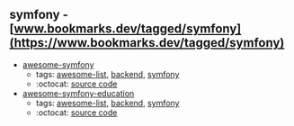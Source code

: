 symfony - [www.bookmarks.dev/tagged/symfony](https://www.bookmarks.dev/tagged/symfony)
---
* [awesome-symfony](https://github.com/sitepoint-editors/awesome-symfony#readme)
    * tags: [awesome-list](../tagged/awesome-list.md), [backend](../tagged/backend.md), [symfony](../tagged/symfony.md)
    * :octocat: [source code](https://github.com/sitepoint-editors/awesome-symfony#readme)
* [awesome-symfony-education](https://github.com/pehapkari/awesome-symfony-education#readme)
    * tags: [awesome-list](../tagged/awesome-list.md), [backend](../tagged/backend.md), [symfony](../tagged/symfony.md)
    * :octocat: [source code](https://github.com/pehapkari/awesome-symfony-education#readme)
